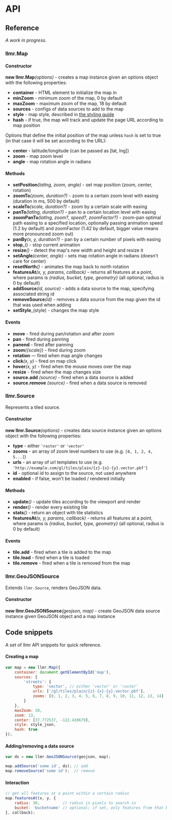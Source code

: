 # API

## Reference

*A work in progress.*

### llmr.Map

#### Constructor

**new llmr.Map**_(options)_ - creates a map instance given an options object with the following properties:

- **container** - HTML element to initialize the map in
- **minZoom** - minimum zoom of the map, 0 by default
- **maxZoom** - maximum zoom of the map, 18 by default
- **sources** - configs of data sources to add to the map
- **style** - map style, described in [the styling guide](STYLING.md)
- **hash** - if true, the map will track and update the page URL according to map position

Options that define the initial position of the map unless `hash` is set to true
(in that case it will be set according to the URL):

- **center** - latitude/longitude (can be passed as [lat, lng])
- **zoom** - map zoom level
- **angle** - map rotation angle in radians

#### Methods

- **setPosition**_(latlng, zoom, angle)_ - set map position (zoom, center, rotation)
- **zoomTo**_(zoom, duration?)_ - zoom to a certain zoom level with easing (duration in ms, 500 by default)
- **scaleTo**_(scale, duration?)_ - zoom by a certain scale with easing
- **panTo**_(latlng, duration?)_ - pan to a certain location level with easing
- **zoomPanTo**_(latlng, zoom?, speed?, zoomFactor?)_ - zoom-pan optimal path easing to a specified location,
optionally passing animation speed (1.2 by default) and zoomFactor (1.42 by default, bigger value means more pronounced zoom out)
- **panBy**_(x, y, duration?)_ - pan by a certain number of pixels with easing
- **stop**_() - stop current animation
- **resize**_()_ - detect the map's new width and height and resize it
- **setAngle**_(center, angle)_ - sets map rotation angle in radians (doesn't care for center)
- **resetNorth**_()_ - animates the map back to north rotation
- **featuresAt**_(x, y, params, callback)_ - returns all features at a point,
where params is _{radius, bucket, type, geometry}_ (all optional, radius is 0 by default)
- **addSource**_(id, source)_ - adds a data source to the map, specifying associated string id
- **removeSource**_(id)_ - removes a data source from the map given the id that was used when adding
- **setStyle**_(style) - changes the map style

#### Events

- **move** - fired during pan/rotation and after zoom
- **pan** - fired during panning
- **panend** - fired after panning
- **zoom**_({scale})_ - fired during zoom
- **rotation** — fired when map angle changes
- **click**_(x, y)_ - fired on map click
- **hover**_(x, y)_ - fired when the mouse moves over the map
- **resize** - fired when the map changes size
- **source.add** *(source)* - fired when a data source is added
- **source.remove** *(source)* - fired when a data source is removed

### llmr.Source

Represents a tiled source.

#### Constructor

**new llmr.Source**_(options)_ - creates data source instance
given an options object with the following properties:

- **type** - either `'raster'` or `'vector'`
- **zooms** - an array of zoom level numbers to use (e.g. `[0, 1, 2, 4, 5...]`)
- **urls** - an array of url templates to use (e.g. `'http://example.com/gl/tiles/plain/{z}-{x}-{y}.vector.pbf'`)
- **id** - optional id to assign to the source, not used anywhere
- **enabled** - if false, won't be loaded / rendered initially

#### Methods

- **update**_()_ - update tiles according to the viewport and render
- **render**_()_ - render every existing tile
- **stats**_()_ - return an object with tile statistics
- **featuresAt**_(x, y, params, callback)_ - returns all features at a point,
where params is _{radius, bucket, type, geometry}_ (all optional, radius is 0 by default)

#### Events

- **tile.add** - fired when a tile is added to the map
- **tile.load** - fired when a tile is loaded
- **tile.remove** - fired when a tile is removed from the map

### llmr.GeoJSONSource

Extends `llmr.Source`, renders GeoJSON data.

#### Constructor

**new llmr.GeoJSONSource**_(geojson, map)_ - create GeoJSON data source instance given GeoJSON object and a map instance


## Code snippets

A set of llmr API snippets for quick reference.

#### Creating a map

```js
var map = new llmr.Map({
    container: document.getElementById('map'),
    sources: {
        'streets': {
            type: 'vector', // either 'vector' or 'raster'
            urls: ['/gl/tiles/plain/{z}-{x}-{y}.vector.pbf'],
            zooms: [0, 1, 2, 3, 4, 5, 6, 7, 8, 9, 10, 11, 12, 13, 14]
        }
    },
    maxZoom: 20,
    zoom: 13,
    center: [37.772537, -122.420679],
    style: style_json,
    hash: true
});
```

#### Adding/removing a data source

```js
var ds = new llmr.GeoJSONSource(geojson, map);

map.addSource('some id', ds); // add
map.removeSource('some id');  // remove
```

#### Interaction

```js
// get all features at a point within a certain radius
map.featuresAt(x, y, {
    radius: 30,          // radius in pixels to search in
    bucket: 'bucketname' // optional; if set, only features from that bucket will be matched
}, callback);
```
